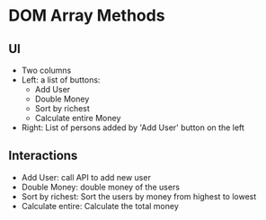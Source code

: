 # DOM Array Methods

## UI

- Two columns
- Left: a list of buttons:
  - Add User
  - Double Money
  - Sort by richest
  - Calculate entire Money
- Right: List of persons added by 'Add User' button on the left

## Interactions

- Add User: call API to add new user
- Double Money: double money of the users
- Sort by richest: Sort the users by money from highest to lowest
- Calculate entire: Calculate the total money
